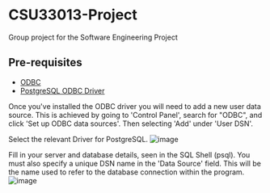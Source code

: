 # CSU33013-Project
Group project for the Software Engineering Project 

## Pre-requisites
- [ODBC](https://www.microsoft.com/en-us/download/details.aspx?id=56567)
- [PostgreSQL ODBC Driver](https://www.postgresql.org/ftp/odbc/versions/msi/)

Once you've installed the ODBC driver you will need to add a new user data source. This is achieved by going to 'Control Panel', search for "ODBC", and click 'Set up ODBC data sources'. Then selecting 'Add' under 'User DSN'.

Select the relevant Driver for PostgreSQL.
![image](https://user-images.githubusercontent.com/78870995/156426109-062fd55a-9c73-4277-9d1a-4a9b2ee6f908.png)

Fill in your server and database details, seen in the SQL Shell (psql).
You must also specify a unique DSN name in the 'Data Source' field. This will be the name used to refer to the database connection within the program.
![image](https://user-images.githubusercontent.com/78870995/156426518-415eccc3-6119-4ff0-9dd8-be3fe594bd4f.png)


